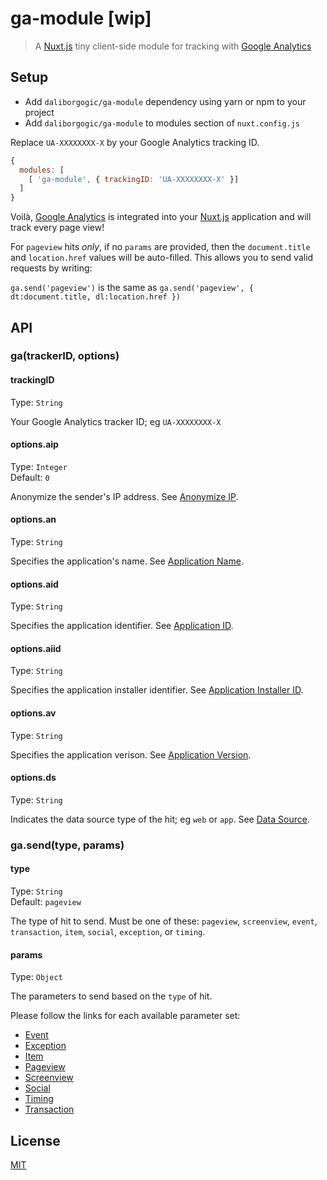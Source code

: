 # ga-module [wip]

> A [Nuxt.js](https://github.com/nuxt/nuxt.js) tiny client-side module for tracking with [Google Analytics](https://analytics.google.com)

## Setup

- Add `daliborgogic/ga-module` dependency using yarn or npm to your project
- Add `daliborgogic/ga-module` to modules section of `nuxt.config.js`

Replace ```UA-XXXXXXXX-X``` by your Google Analytics tracking ID.

```javascript
{
  modules: [
    [ 'ga-module', { trackingID: 'UA-XXXXXXXX-X' }]
  ]
}
```

Voilà, [Google Analytics](https://analytics.google.com) is integrated into your [Nuxt.js](https://github.com/nuxt/nuxt.js) application and will track every page view!

For `pageview` hits _only_, if no `params` are provided, then the `document.title` and `location.href` values will be auto-filled. This allows you to send valid requests by writing:

```ga.send('pageview')``` is the same as ```ga.send('pageview', { dt:document.title, dl:location.href })```

## API

### ga(trackerID, options)

#### trackingID
Type: `String`

Your Google Analytics tracker ID; eg `UA-XXXXXXXX-X`

#### options.aip
Type: `Integer`<br>
Default: `0`

Anonymize the sender's IP address. See [Anonymize IP](https://developers.google.com/analytics/devguides/collection/protocol/v1/parameters#aip).

#### options.an
Type: `String`

Specifies the application's name. See [Application Name](https://developers.google.com/analytics/devguides/collection/protocol/v1/parameters#an).

#### options.aid
Type: `String`

Specifies the application identifier. See [Application ID](https://developers.google.com/analytics/devguides/collection/protocol/v1/parameters#aid).

#### options.aiid
Type: `String`

Specifies the application installer identifier. See [Application Installer ID](https://developers.google.com/analytics/devguides/collection/protocol/v1/parameters#aiid).

#### options.av
Type: `String`

Specifies the application verison. See [Application Version](https://developers.google.com/analytics/devguides/collection/protocol/v1/parameters#av).

#### options.ds
Type: `String`

Indicates the data source type of the hit; eg `web` or `app`. See [Data Source](https://developers.google.com/analytics/devguides/collection/protocol/v1/parameters#ds).


### ga.send(type, params)

#### type
Type: `String`<br>
Default: `pageview`

The type of hit to send. Must be one of these: `pageview`, `screenview`, `event`, `transaction`, `item`, `social`, `exception`, or `timing`.

#### params
Type: `Object`

The parameters to send based on the `type` of hit.

Please follow the links for each available parameter set:

* [Event](https://developers.google.com/analytics/devguides/collection/protocol/v1/parameters#events)
* [Exception](https://developers.google.com/analytics/devguides/collection/protocol/v1/parameters#exception)
* [Item](https://developers.google.com/analytics/devguides/collection/protocol/v1/parameters#ecomm)
* [Pageview](https://developers.google.com/analytics/devguides/collection/protocol/v1/parameters#content)
* [Screenview](https://developers.google.com/analytics/devguides/collection/protocol/v1/parameters#cd)
* [Social](https://developers.google.com/analytics/devguides/collection/protocol/v1/parameters#social)
* [Timing](https://developers.google.com/analytics/devguides/collection/protocol/v1/parameters#timing)
* [Transaction](https://developers.google.com/analytics/devguides/collection/protocol/v1/parameters#ecomm)

## License

[MIT](https://opensource.org/licenses/MIT)
